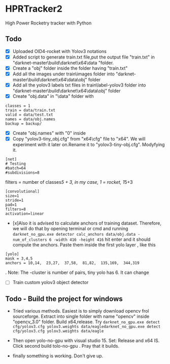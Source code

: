 # HPRTracker2
 High Power Rocketry tracker with Python


## Todo

- [x] Uploaded OID4-rocket with Yolov3 notations
- [x] Added script to generate train.txt file,put the output file "train.txt" in "darknet-master\build\darknet\x64\data "folder.
- [x] Create a "obj" folder inside the folder having "train.txt"
- [x] Add all the images under train\images folder into "darknet-master\build\darknet\x64\data\obj" folder
- [x] Add all the yolov3 labels  txt files in train\label-yolov3 folder into "darknet-master\build\darknet\x64\data\obj" folder
- [x] Create "obj.data" in "\data" folder with
```
classes = 1
train = data/train.txt
valid = data/test.txt
names = data/obj.names
backup = backup/
```
- [x] Create "obj.names" with "0" inside
- [x] Copy "yolov3-tiny_obj.cfg" from "x64\cfg" file to "x64". We will experiment with it later on.Rename it to "yolov3-tiny-obj.cfg". Modyfying it.
```
[net]
# Testing
#batch=64
#subdivisions=8
```
filters = number of classes*5 + 3, in my case, 1 = rocket, 1*5+3
```
[convolutional]
size=1
stride=1
pad=1
filters=8
activation=linear
```

- [x]Also it is advised to calculate anchors of training dataset. Therefore, we will do that by opening terminal or cmd and running `darknet_no_gpu.exe detector calc_anchors data/obj.data -num_of_clusters 6 -width 416 -height 416` hit enter and it should compute the anchors. Paste them inside the first yolo layer , like this
```
[yolo]
mask = 3,4,5
anchors = 10,14,  23,27,  37,58,  81,82,  135,169,  344,319
```
. Note: The -cluster is number of pairs, tiny yolo has 6. It can change
- [ ] Train custom yolov3 object detector


## Todo - Build the project for windows

- Tried various methods. Easiest is to simply download opencv frol sourceforge. Extract into single folder with name "opencv" inside "opencv_3.0" folder. Build x64,release. Try `darknet_no_gpu.exe detect cfg/yolov3.cfg yolov3.weights data/eagledarknet_no_gpu.exe detect cfg/yolov3.cfg yolov3.weights data/eagle`

- Then open yolo-no-gpu with visual studio 15. Set: Release and x64 IS. Click second build tolo-no-gpu . Pray that it builds.
- finally something is working. Don't give up.
